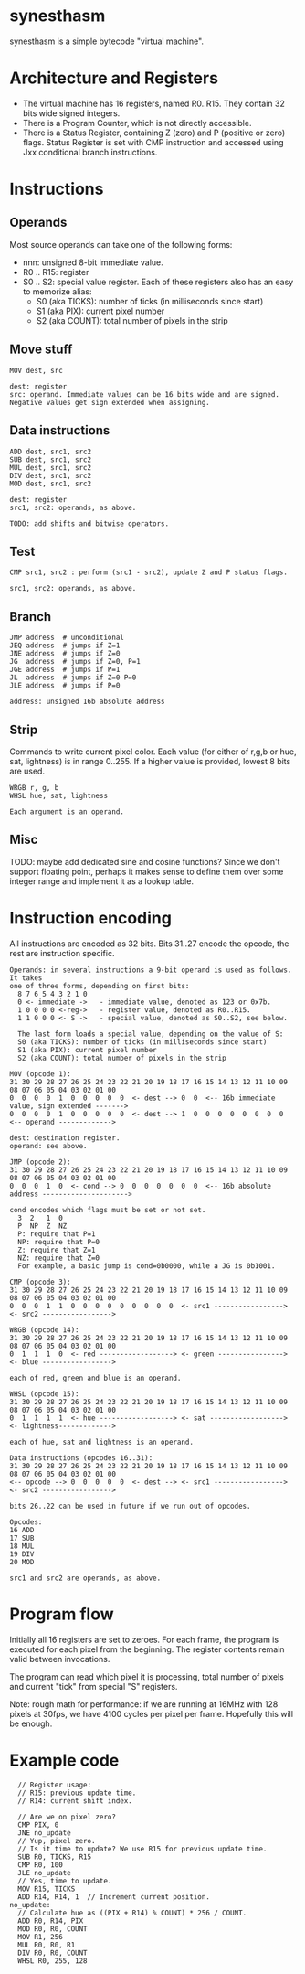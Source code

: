 # synesthasm

synesthasm is a simple bytecode "virtual machine".

# Architecture and Registers

* The virtual machine has 16 registers, named R0..R15. They contain 32 bits
  wide signed integers.
* There is a Program Counter, which is not directly accessible.
* There is a Status Register, containing Z (zero) and P (positive or zero)
  flags. Status Register is set with CMP instruction and accessed using Jxx
  conditional branch instructions.

# Instructions

## Operands

Most source operands can take one of the following forms:
* nnn: unsigned 8-bit immediate value.
* R0 .. R15: register
* S0 .. S2: special value register. Each of these registers also has an easy to
  memorize alias:
   * S0 (aka TICKS): number of ticks (in milliseconds since start)
   * S1 (aka PIX): current pixel number
   * S2 (aka COUNT): total number of pixels in the strip

## Move stuff

~~~
MOV dest, src

dest: register
src: operand. Immediate values can be 16 bits wide and are signed. Negative values get sign extended when assigning.
~~~

## Data instructions

~~~
ADD dest, src1, src2
SUB dest, src1, src2
MUL dest, src1, src2
DIV dest, src1, src2
MOD dest, src1, src2

dest: register
src1, src2: operands, as above.

TODO: add shifts and bitwise operators.
~~~

## Test

~~~
CMP src1, src2 : perform (src1 - src2), update Z and P status flags.

src1, src2: operands, as above.
~~~

## Branch

~~~
JMP address  # unconditional
JEQ address  # jumps if Z=1
JNE address  # jumps if Z=0
JG  address  # jumps if Z=0, P=1
JGE address  # jumps if P=1
JL  address  # jumps if Z=0 P=0
JLE address  # jumps if P=0

address: unsigned 16b absolute address
~~~

## Strip

Commands to write current pixel color. Each value (for either of r,g,b or hue,
sat, lightness) is in range 0..255. If a higher value is provided, lowest
8 bits are used.

~~~
WRGB r, g, b
WHSL hue, sat, lightness

Each argument is an operand.
~~~

## Misc

TODO: maybe add dedicated sine and cosine functions? Since we don't support
floating point, perhaps it makes sense to define them over some integer range
and implement it as a lookup table.

# Instruction encoding

All instructions are encoded as 32 bits. Bits 31..27 encode the opcode, the rest
are instruction specific.

~~~
Operands: in several instructions a 9-bit operand is used as follows. It takes
one of three forms, depending on first bits:
  8 7 6 5 4 3 2 1 0
  0 <- immediate ->   - immediate value, denoted as 123 or 0x7b.
  1 0 0 0 0 <-reg->   - register value, denoted as R0..R15.
  1 1 0 0 0 <- S ->   - special value, denoted as S0..S2, see below.

  The last form loads a special value, depending on the value of S:
  S0 (aka TICKS): number of ticks (in milliseconds since start)
  S1 (aka PIX): current pixel number
  S2 (aka COUNT): total number of pixels in the strip

MOV (opcode 1):
31 30 29 28 27 26 25 24 23 22 21 20 19 18 17 16 15 14 13 12 11 10 09 08 07 06 05 04 03 02 01 00
0  0  0  0  1  0  0  0  0  0  <- dest --> 0  0  <-- 16b immediate value, sign extended ------->
0  0  0  0  1  0  0  0  0  0  <- dest --> 1  0  0  0  0  0  0  0  0  <-- operand ------------->

dest: destination register.
operand: see above.

JMP (opcode 2):
31 30 29 28 27 26 25 24 23 22 21 20 19 18 17 16 15 14 13 12 11 10 09 08 07 06 05 04 03 02 01 00
0  0  0  1  0  <- cond --> 0  0  0  0  0  0  0  <-- 16b absolute address --------------------->

cond encodes which flags must be set or not set.
  3  2   1  0
  P  NP  Z  NZ
  P: require that P=1
  NP: require that P=0
  Z: require that Z=1
  NZ: require that Z=0
  For example, a basic jump is cond=0b0000, while a JG is 0b1001.

CMP (opcode 3):
31 30 29 28 27 26 25 24 23 22 21 20 19 18 17 16 15 14 13 12 11 10 09 08 07 06 05 04 03 02 01 00
0  0  0  1  1  0  0  0  0  0  0  0  0  0  <- src1 -----------------> <- src2 ----------------->

WRGB (opcode 14):
31 30 29 28 27 26 25 24 23 22 21 20 19 18 17 16 15 14 13 12 11 10 09 08 07 06 05 04 03 02 01 00
0  1  1  1  0  <- red ------------------> <- green ----------------> <- blue ----------------->

each of red, green and blue is an operand.

WHSL (opcode 15):
31 30 29 28 27 26 25 24 23 22 21 20 19 18 17 16 15 14 13 12 11 10 09 08 07 06 05 04 03 02 01 00
0  1  1  1  1  <- hue ------------------> <- sat ------------------> <- lightness------------->

each of hue, sat and lightness is an operand.

Data instructions (opcodes 16..31):
31 30 29 28 27 26 25 24 23 22 21 20 19 18 17 16 15 14 13 12 11 10 09 08 07 06 05 04 03 02 01 00
<-- opcode --> 0  0  0  0  0  <- dest --> <- src1 -----------------> <- src2 ----------------->

bits 26..22 can be used in future if we run out of opcodes.

Opcodes:
16 ADD
17 SUB
18 MUL
19 DIV
20 MOD

src1 and src2 are operands, as above.
~~~

# Program flow

Initially all 16 registers are set to zeroes. For each frame, the program is
executed for each pixel from the beginning. The register contents remain valid between
invocations.

The program can read which pixel it is processing, total number of pixels and
current "tick" from special "S" registers.

Note: rough math for performance: if we are running at 16MHz with 128 pixels at
30fps, we have 4100 cycles per pixel per frame. Hopefully this will be enough.

# Example code

~~~
  // Register usage:
  // R15: previous update time.
  // R14: current shift index.

  // Are we on pixel zero?
  CMP PIX, 0
  JNE no_update
  // Yup, pixel zero.
  // Is it time to update? We use R15 for previous update time.
  SUB R0, TICKS, R15
  CMP R0, 100
  JLE no_update
  // Yes, time to update.
  MOV R15, TICKS
  ADD R14, R14, 1  // Increment current position.
no_update:
  // Calculate hue as ((PIX + R14) % COUNT) * 256 / COUNT.
  ADD R0, R14, PIX
  MOD R0, R0, COUNT
  MOV R1, 256
  MUL R0, R0, R1
  DIV R0, R0, COUNT
  WHSL R0, 255, 128
~~~
